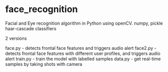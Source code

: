 # face_recognition

Facial and Eye recognition algorithm in Python using openCV.
numpy, pickle
haar-cascade classifiers

2 versions

face.py - detects frontal face features and triggers audio alert
face2.py - detects frontal face features with different user profiles, and triggers audio alert
train.py - train the model with labelled samples
data.py - get real-time samples by taking shots with camera
